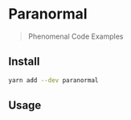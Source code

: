 # Paranormal

> Phenomenal Code Examples

## Install

```sh
yarn add --dev paranormal
```

## Usage
